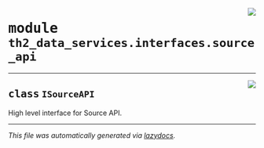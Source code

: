 <!-- markdownlint-disable -->

<a href="../../th2/data_services/interfaces/source_api.py#L0"><img align="right" style="float:right;" src="https://img.shields.io/badge/-source-cccccc?style=flat-square"></a>

# <kbd>module</kbd> `th2_data_services.interfaces.source_api`






---

<a href="../../th2/data_services/interfaces/source_api.py#L17"><img align="right" style="float:right;" src="https://img.shields.io/badge/-source-cccccc?style=flat-square"></a>

## <kbd>class</kbd> `ISourceAPI`
High level interface for Source API. 







---

_This file was automatically generated via [lazydocs](https://github.com/ml-tooling/lazydocs)._
